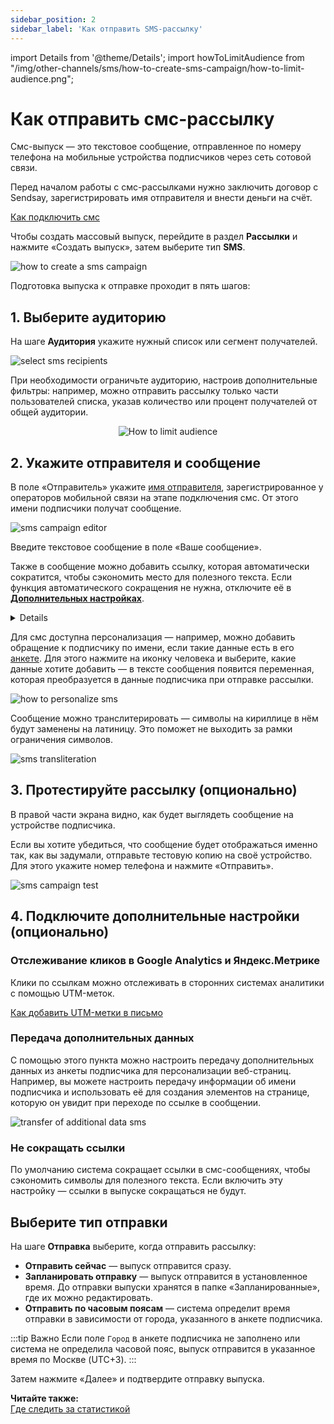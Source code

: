 ```yaml
---
sidebar_position: 2
sidebar_label: 'Как отправить SMS-рассылку'
---
```


import Details from '@theme/Details';
import howToLimitAudience from "/img/other-channels/sms/how-to-create-sms-campaign/how-to-limit-audience.png";

# Как отправить смс-рассылку

Смс-выпуск — это текстовое сообщение, отправленное по номеру телефона на мобильные устройства подписчиков через сеть сотовой связи.

Перед началом работы с смс-рассылками нужно заключить договор с Sendsay, зарегистрировать имя отправителя и внести деньги на счёт.

[Как подключить смс](https://docs.sendsay.ru/other-channels/sms/how-to-connect-sms/)

Чтобы создать массовый выпуск, перейдите в раздел **Рассылки** и нажмите «Создать выпуск», затем выберите тип **SMS**.

![how to create a sms campaign](/img/other-channels/sms\how-to-create-sms-campaign/how-to-create-a-sms-campaign.gif)

Подготовка выпуска к отправке проходит в пять шагов:

## 1. Выберите аудиторию

На шаге **Аудитория** укажите нужный список или сегмент получателей.

![select sms recipients](/img/other-channels/sms\how-to-create-sms-campaign/select-sms-recipients.png)

При необходимости ограничьте аудиторию, настроив дополнительные фильтры: например, можно отправить рассылку только части пользователей списка, указав количество или процент получателей от общей аудитории.

<p align="center">
    <img src={howToLimitAudience} alt="How to limit audience" />
</p>

## 2. Укажите отправителя и сообщение

В поле «Отправитель» укажите [имя отправителя](https://docs.sendsay.ru/other-channels/sms/how-to-connect-sms/#2-зарегистрировать-имя-отправителя), зарегистрированное у операторов мобильной связи на этапе подключения смс. От этого имени подписчики получат сообщение.

![sms campaign editor](/img/other-channels/sms\how-to-create-sms-campaign/sms-campaign-editor.png)

Введите текстовое сообщение в поле «Ваше сообщение».

Также в сообщение можно добавить ссылку, которая автоматически сократится, чтобы сэкономить место для полезного текста. Если функция автоматического сокращения не нужна, отключите её в [**Дополнительных настройках**](#4-подключите-дополнительные-настройки-опционально).

<Details summary="Ограничение символов">

Для смс существует ограничение на количество символов:

- на кириллице — 70 символов,
- на латинице — 160 символов.

:::tip Важно
Если в сообщении используется хотя бы один символ кириллицы, остальные символы также будут учитываться как кириллица.
:::

Выпуск может состоять из нескольких смс, если превышен лимит символов. В этом случае сообщение будет разбито на части, каждая из которых тарифицируется как отдельное сообщение. Мобильное устройство подписчика само «склеит» части в единое сообщение, чтобы его было удобно читать.

Современные устройства собирают в одно сообщение до 5 смс. Это значит, что в одном выпуске, состоящем из частей, также есть ограничение на количество используемых символов:

- на кириллице — не более 350 символов,
- на латинице — не более 750 символов.

Самостоятельно считать количество символов перед отправкой смс не нужно. Если в сообщении нет ссылок и не используется персонализация, то система подскажет, сколько символов введено:

![sms symbol limit](/img/other-channels/sms\how-to-create-sms-campaign/sms-symbol-limit.png)

</Details>

Для смс доступна персонализация — например, можно добавить обращение к подписчику по имени, если такие данные есть в его [анкете](https://docs.sendsay.ru/subscribers/subscriber-data/data-groups/). Для этого нажмите на иконку человека и выберите, какие данные хотите добавить — в тексте сообщения появится переменная, которая преобразуется в данные подписчика при отправке рассылки.

![how to personalize sms](/img/other-channels/sms\how-to-create-sms-campaign/how-to-personalize-sms.gif)

Сообщение можно транслитерировать — символы на кириллице в нём будут заменены на латиницу. Это поможет не выходить за рамки ограничения символов.

![sms transliteration](/img/other-channels/sms\how-to-create-sms-campaign/sms-transliteration.gif)

## 3. Протестируйте рассылку (опционально)

В правой части экрана видно, как будет выглядеть сообщение на устройстве подписчика.

Если вы хотите убедиться, что сообщение будет отображаться именно так, как вы задумали, отправьте тестовую копию на своё устройство. Для этого укажите номер телефона и нажмите «Отправить».

![sms campaign test](/img/other-channels/sms\how-to-create-sms-campaign/sms-campaign-test.gif)

## 4. Подключите дополнительные настройки (опционально)

### Отслеживание кликов в Google Analytics и Яндекс.Метрике

Клики по ссылкам можно отслеживать в сторонних системах аналитики с помощью UTM-меток.

[Как добавить UTM-метки в письмо](https://docs.sendsay.ru/email-campaigns/settings/how-to-add-utm/#как-добавить-utm-метки-в-письмо)

### Передача дополнительных данных

С помощью этого пункта можно настроить передачу дополнительных данных из анкеты подписчика для персонализации веб-страниц. Например, вы можете настроить передачу информации об имени подписчика и использовать её для создания элементов на странице, которую он увидит при переходе по ссылке в сообщении.

![transfer of additional data sms](/img/other-channels/sms\how-to-create-sms-campaign/transfer-of-additional-data-sms.gif)

### Не сокращать ссылки

По умолчанию система сокращает ссылки в смс-сообщениях, чтобы сэкономить символы для полезного текста. Если включить эту настройку — ссылки в выпуске сокращаться не будут.

## Выберите тип отправки

На шаге **Отправка** выберите, когда отправить рассылку:

- **Отправить сейчас** — выпуск отправится сразу.
- **Запланировать отправку** — выпуск отправится в установленное время. До отправки выпуски хранятся в папке «Запланированные», где их можно редактировать.
- **Отправить по часовым поясам** — система определит время отправки в зависимости от города, указанного в анкете подписчика.

:::tip Важно
Если поле `Город` в анкете подписчика не заполнено или система не определила часовой пояс, выпуск отправится в указанное время по Москве (UTC+3).
:::

Затем нажмите «Далее» и подтвердите отправку выпуска.

**Читайте также:**<br/>
[Где следить за статистикой](https://docs.sendsay.ru/statistics/where-to-track-statistics/)
